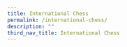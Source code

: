 ```yaml
---
title: International Chess
permalink: /international-chess/
description: ""
third_nav_title: International Chess
---
```

